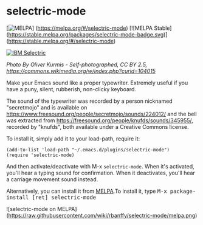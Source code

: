 # selectric-mode

[![MELPA](https://melpa.org/packages/selectric-mode-badge.svg)]
(https://melpa.org/#/selectric-mode) [![MELPA Stable]
(https://stable.melpa.org/packages/selectric-mode-badge.svg)]
(https://stable.melpa.org/#/selectric-mode)

[![IBM Selectric](https://upload.wikimedia.org/wikipedia/commons/9/9f/IBM_Selectric.jpg)](https://en.wikipedia.org/wiki/IBM_Selectric_typewriter#/media/File:IBM_Selectric.jpg)

*Photo By Oliver Kurmis - Self-photographed, CC BY 2.5, https://commons.wikimedia.org/w/index.php?curid=104015*

Make your Emacs sound like a proper typewriter. Extremely useful if you
have a puny, silent, rubberish, non-clicky keyboard.

The sound of the typewriter was recorded by a person nicknamed
"secretmojo" and is available on
https://www.freesound.org/people/secretmojo/sounds/224012/ and the bell
was extracted from https://freesound.org/people/knufds/sounds/345955/,
recorded by "knufds", both available under a Creative Commons license.

To install it, simply add it to your load-path, require it:

```elisp
(add-to-list 'load-path "~/.emacs.d/plugins/selectric-mode")
(require 'selectric-mode)
```

And then activate/deactivate with M-x `selectric-mode`. When it's
activated, you'll hear a typing sound for confirmation. When it
deactivates, you'll hear a carriage movement sound instead.

Alternatively, you can install it from [MELPA](https://melpa.org).To
install it, type <kbd>M-x package-install [ret] selectric-mode</kbd>

![selectric-mode on MELPA]
(https://raw.githubusercontent.com/wiki/rbanffy/selectric-mode/melpa.png)
